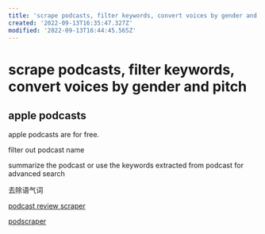 ```yaml
---
title: 'scrape podcasts, filter keywords, convert voices by gender and pitch'
created: '2022-09-13T16:35:47.327Z'
modified: '2022-09-13T16:44:45.565Z'
---
```


# scrape podcasts, filter keywords, convert voices by gender and pitch

## apple podcasts

apple podcasts are for free.

filter out podcast name

summarize the podcast or use the keywords extracted from podcast for advanced search

去除语气词

[podcast review scraper](https://github.com/amirandalibi/apple-podcasts-review-scraper)

[podscraper](https://github.com/justin/podscraper)
